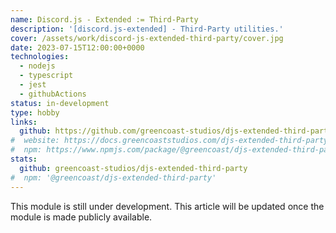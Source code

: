 ```yaml
---
name: Discord.js - Extended := Third-Party
description: '[discord.js-extended] - Third-Party utilities.'
cover: /assets/work/discord-js-extended-third-party/cover.jpg
date: 2023-07-15T12:00:00+0000
technologies:
  - nodejs
  - typescript
  - jest
  - githubActions
status: in-development
type: hobby
links:
  github: https://github.com/greencoast-studios/djs-extended-third-party
#  website: https://docs.greencoaststudios.com/djs-extended-third-party/master/
#  npm: https://www.npmjs.com/package/@greencoast/djs-extended-third-party
stats:
  github: greencoast-studios/djs-extended-third-party
#  npm: '@greencoast/djs-extended-third-party'
---
```


This module is still under development. This article will be updated once the module is made publicly available.
